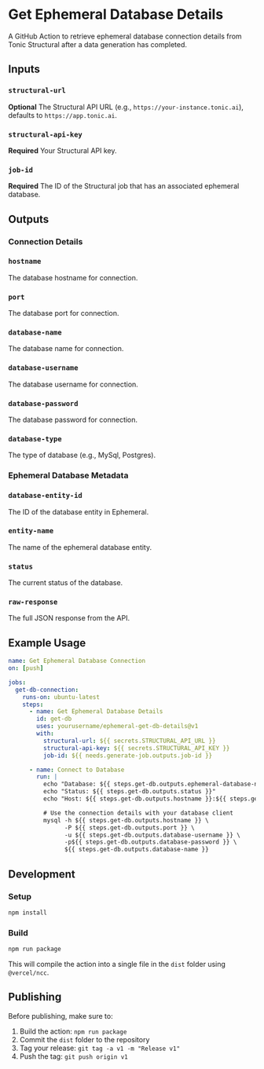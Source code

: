 # Get Ephemeral Database Details

A GitHub Action to retrieve ephemeral database connection details from Tonic Structural after a data generation has completed.

## Inputs

### `structural-url`
**Optional** The Structural API URL (e.g., `https://your-instance.tonic.ai`), defaults to `https://app.tonic.ai`.

### `structural-api-key`
**Required** Your Structural API key.

### `job-id`
**Required** The ID of the Structural job that has an associated ephemeral database.

## Outputs

### Connection Details

### `hostname`
The database hostname for connection.

### `port`
The database port for connection.

### `database-name`
The database name for connection.

### `database-username`
The database username for connection.

### `database-password`
The database password for connection.

### `database-type`
The type of database (e.g., MySql, Postgres).

### Ephemeral Database Metadata

### `database-entity-id`
The ID of the database entity in Ephemeral.

### `entity-name`
The name of the ephemeral database entity.

### `status`
The current status of the database.

### `raw-response`
The full JSON response from the API.

## Example Usage

```yaml
name: Get Ephemeral Database Connection
on: [push]

jobs:
  get-db-connection:
    runs-on: ubuntu-latest
    steps:
      - name: Get Ephemeral Database Details
        id: get-db
        uses: yourusername/ephemeral-get-db-details@v1
        with:
          structural-url: ${{ secrets.STRUCTURAL_API_URL }}
          structural-api-key: ${{ secrets.STRUCTURAL_API_KEY }}
          job-id: ${{ needs.generate-job.outputs.job-id }}

      - name: Connect to Database
        run: |
          echo "Database: ${{ steps.get-db.outputs.ephemeral-database-name }}"
          echo "Status: ${{ steps.get-db.outputs.status }}"
          echo "Host: ${{ steps.get-db.outputs.hostname }}:${{ steps.get-db.outputs.port }}"

          # Use the connection details with your database client
          mysql -h ${{ steps.get-db.outputs.hostname }} \
                -P ${{ steps.get-db.outputs.port }} \
                -u ${{ steps.get-db.outputs.database-username }} \
                -p${{ steps.get-db.outputs.database-password }} \
                ${{ steps.get-db.outputs.database-name }}
```

## Development

### Setup
```bash
npm install
```

### Build
```bash
npm run package
```

This will compile the action into a single file in the `dist` folder using `@vercel/ncc`.

## Publishing

Before publishing, make sure to:
1. Build the action: `npm run package`
2. Commit the `dist` folder to the repository
3. Tag your release: `git tag -a v1 -m "Release v1"`
4. Push the tag: `git push origin v1`